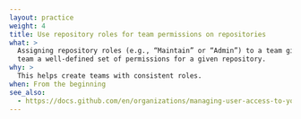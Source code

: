 ```yaml
---
layout: practice
weight: 4
title: Use repository roles for team permissions on repositories
what: >
  Assigning repository roles (e.g., “Maintain” or “Admin”) to a team gives that
  team a well-defined set of permissions for a given repository.
why: >
  This helps create teams with consistent roles.
when: From the beginning
see_also:
  - https://docs.github.com/en/organizations/managing-user-access-to-your-organizations-repositories/managing-repository-roles/repository-roles-for-an-organization
---
```


